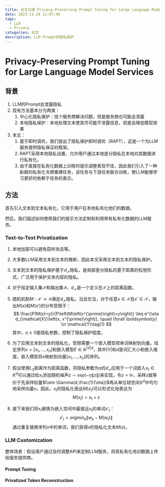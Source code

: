 ```yaml
---
title: 论文记录-Privacy-Preserving Prompt Tuning for Large Language Model Services
date: 2023-11-24 11:07:40
tags:
  - LLM
  - Privacy
categories: 论文
description: LLM Prompt的隐私保护
---
```

# Privacy-Preserving Prompt Tuning for Large Language Model Services
## 背景
1. LLM的Prompt会泄露隐私
2. 现有方法基本分为两类：
	1. 中心化隐私保护：找个服务商解决问题，但是服务商也可能会泄露
	2. 本地隐私保护：本地处理文本使其尽可能不泄露信息，但是会降低模型效果
3. 本文：
	1. 基于即时调优，我们提出了隐私保护即时调优（RAPT），这是一个为LLM服务提供隐私保证的框架。 
	2. RAPT采用本地隐私设置，允许用户通过本地差分隐私在本地对其数据进行私有化。
	3. 由于直接在私有化数据上训练时提示调整表现不佳，因此我们引入了一种新颖的私有化令牌重建任务，该任务与下游任务联合训练，使LLM能够学习更好的依赖于任务的表示。

## 方法
首先引入文本到文本私有化，它用于用户在本地私有化他们的数据。

然后，我们描述如何使用我们的提示方法定制和利用带有私有化数据的LLM服务。

### Text-to-Text Privatization
1. 本地加密可以避免窃听攻击等。
2. 大多数LLM采用文本到文本的推断，因此本文采用文本到文本的隐私保护。
3. 文本到文本的隐私保护基于$d_{\mathcal{X}}$隐私，是局部差分隐私的基于距离的松弛形式，广泛用于保护文本内容的隐私。
4. 对于给定输入集$\mathcal{X}$和输出集$\mathcal{Y}$，$d_{\mathcal{X}}$是一个定义在$\mathcal{X}$上的距离函数。
5. 随机机制$M:\mathcal{X}\rightarrow\mathcal{Y}$满足$d_{\mathcal{X}}$隐私，当且仅当，对于任意$x\in\mathcal{X}$且$x'\in\mathcal{X}$，输出$M(x)$和$M(x')$的分布受限于：
$$
\frac{P(M(x)=y)}{P\left(M\left(x^{\prime}\right)=y\right)} \leq e^{\eta d_{\mathcal{X}}\left(x, x^{\prime}\right)}, \quad \forall \boldsymbol{y} \in \mathcal{Y}\tag{1}
$$
其中，$\eta\geq 0$是隐私参数，控制了隐私保护程度。

6. 为了应用文本到文本的隐私化，受限需要一个嵌入模型把单词映射到向量。给定序列$x=[x_1,...,x_n]$和嵌入模型$E\in \mathbb{R}^{|V|d}$，其中$|V|$和$d$是词汇大小和嵌入维度。嵌入模型将$x$映射到向量$[x_1,...,x_n]$的序列。
7. 假设使用$L_2$距离作为距离函数，将隐私参数为$\eta$的$d_{\mathcal{X}}$应用于一个词嵌入$x_t\in\mathbb{R}^d$可以通过给$x_t$添加随机噪声$z\sim exp(-\eta \|z\|)$来实现。令$z=lv$，采样$z$就等价于先采样标量$l\sim \Gamma(d,\frac{1}{\eta})$再从单位球空间$\mathbb{B}^d$中均匀地采样向量$v$。因此，$x_t$的隐私化表达$M(x_t)$可以形式化地表达为
$$
M(x_t)=x_t+z\tag{2}
$$
8. 接下来我们将$x_t$替换为嵌入空间中最接近$x_t$的单词$x'_t$：
$$
x'_t=argmin_k\|w_k-M(w_t)\|\tag{3}
$$
通过重复替换序列$x$中的单词，我们获得$x$的隐私化文本$M(x)$。

### LLM Customization
整体场景：假设用户通过及时调整API来定制LLM服务，将其私有化培训数据上传给服务提供商。

#### Prompt Tuning

#### Privatized Token Reconstruction

